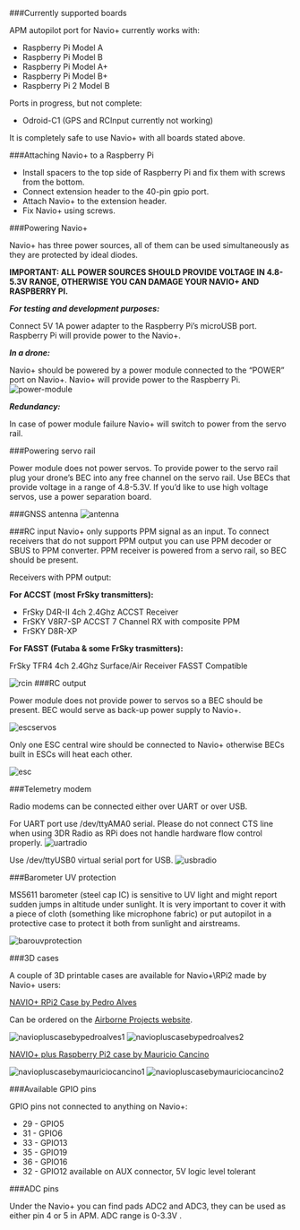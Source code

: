 ###Currently supported boards

APM autopilot port for Navio+ currently works with:

* Raspberry Pi Model A
* Raspberry Pi Model B
* Raspberry Pi Model A+
* Raspberry Pi Model B+
* Raspberry Pi 2 Model B

Ports in progress, but not complete:

* Odroid-C1 (GPS and RCInput currently not working)

It is completely safe to use Navio+ with all boards stated above.

###Attaching Navio+ to a Raspberry Pi

* Install spacers to the top side of Raspberry Pi and fix them with screws from the bottom.
* Connect extension header to the 40-pin gpio port.
* Attach Navio+ to the extension header.
* Fix Navio+ using screws.

###Powering Navio+

Navio+ has three power sources, all of them can be used simultaneously as they are protected by ideal diodes.

**IMPORTANT: ALL POWER SOURCES SHOULD PROVIDE VOLTAGE IN 4.8-5.3V RANGE, OTHERWISE YOU CAN DAMAGE YOUR NAVIO+ AND RASPBERRY PI.**

***For testing and development purposes:***

Connect 5V 1A power adapter to the Raspberry Pi’s microUSB port. Raspberry Pi will provide power to the Navio+.

***In a drone:***

Navio+ should be powered by a power module connected to the “POWER” port on Navio+. Navio+ will provide power to the Raspberry Pi.
![power-module](img/NavioPlus-PowerModule.jpg)


***Redundancy:***

In case of power module failure Navio+ will switch to power from the servo rail.

###Powering servo rail

Power module does not power servos. To provide power to the servo rail plug your drone’s BEC into any free channel on the servo rail. Use BECs that provide voltage in a range of 4.8-5.3V. If you’d like to use high voltage servos, use a power separation board.

###GNSS antenna
![antenna](img/NavioPlus-GNSSantenna.jpg)

###RC input
Navio+ only supports PPM signal as an input. To connect receivers that do not support PPM output you can use PPM decoder or SBUS to PPM converter. PPM receiver is powered from a servo rail, so BEC should be present.

Receivers with PPM output:

**For ACCST (most FrSky transmitters):**

* FrSky D4R-II 4ch 2.4Ghz ACCST Receiver
* FrSKY V8R7-SP ACCST 7 Channel RX with composite PPM
* FrSKY D8R-XP

**For FASST (Futaba & some FrSky trasmitters):**

FrSky TFR4 4ch 2.4Ghz Surface/Air Receiver FASST Compatible

![rcin](img/NavioPlus-RCInput.jpg)
###RC output

Power module does not provide power to servos so a BEC should be present. BEC would serve as back-up power supply to Navio+.

![escservos](img/NavioPlus-RCOutputESCandServos.jpg)

Only one ESC central wire should be connected to Navio+ otherwise BECs built in ESCs will heat each other.

![esc](img/NavioPlus-RCOutputESCs.jpg)

###Telemetry modem

Radio modems can be connected either over UART or over USB.

For UART port use /dev/ttyAMA0 serial.
Please do not connect CTS line when using 3DR Radio as RPi does not handle hardware flow control properly.
![uartradio](img/NavioPlus-UARTradiomodem.jpg)

Use /dev/ttyUSB0 virtual serial port for USB.
![usbradio](img/NavioPlus-USBradiomodem.jpg)

###Barometer UV protection

MS5611 barometer (steel cap IC) is sensitive to UV light and might report sudden jumps in altitude under sunlight. It is very important to cover it with a piece of cloth (something like microphone fabric) or put autopilot in a protective case to protect it both from sunlight and airstreams.

![barouvprotection](img/NavioPlus-BaroUVProtection.jpg)

###3D cases

A couple of 3D printable cases are available for Navio+\RPi2 made by Navio+ users:

[NAVIO+ RPi2 Case by Pedro Alves](http://www.thingiverse.com/thing:872991)

Can be ordered on the [Airborne Projects website](https://www.airborneprojects.com/product/navio-rpi2-3d-printed-case/).

![naviopluscasebypedroalves1](img/NavioPlus-CaseByPedroAlves1.jpg)
![naviopluscasebypedroalves2](img/NavioPlus-CaseByPedroAlves2.jpg)

[NAVIO+ plus Raspberry Pi2 case by Mauricio Cancino](http://www.thingiverse.com/thing:868826)

![naviopluscasebymauriciocancino1](img/NavioPlus-CaseByMauricioCancino1.jpg)
![naviopluscasebymauriciocancino2](img/NavioPlus-CaseByMauricioCancino2.jpg)

###Available GPIO pins

GPIO pins not connected to anything on Navio+:

* 29 - GPIO5
* 31 - GPIO6
* 33 - GPIO13
* 35 - GPIO19
* 36 - GPIO16
* 32 - GPIO12 available on AUX connector, 5V logic level tolerant

###ADC pins

Under the Navio+ you can find pads ADC2 and ADC3, they can be used as either pin 4 or 5 in APM. ADC range is 0-3.3V .
